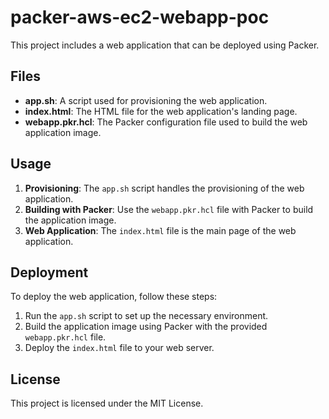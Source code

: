 # packer-aws-ec2-webapp-poc

This project includes a web application that can be deployed using Packer.

## Files

- **app.sh**: A script used for provisioning the web application.
- **index.html**: The HTML file for the web application's landing page.
- **webapp.pkr.hcl**: The Packer configuration file used to build the web application image.

## Usage

1. **Provisioning**: The `app.sh` script handles the provisioning of the web application.
2. **Building with Packer**: Use the `webapp.pkr.hcl` file with Packer to build the application image.
3. **Web Application**: The `index.html` file is the main page of the web application.

## Deployment

To deploy the web application, follow these steps:

1. Run the `app.sh` script to set up the necessary environment.
2. Build the application image using Packer with the provided `webapp.pkr.hcl` file.
3. Deploy the `index.html` file to your web server.

## License

This project is licensed under the MIT License.